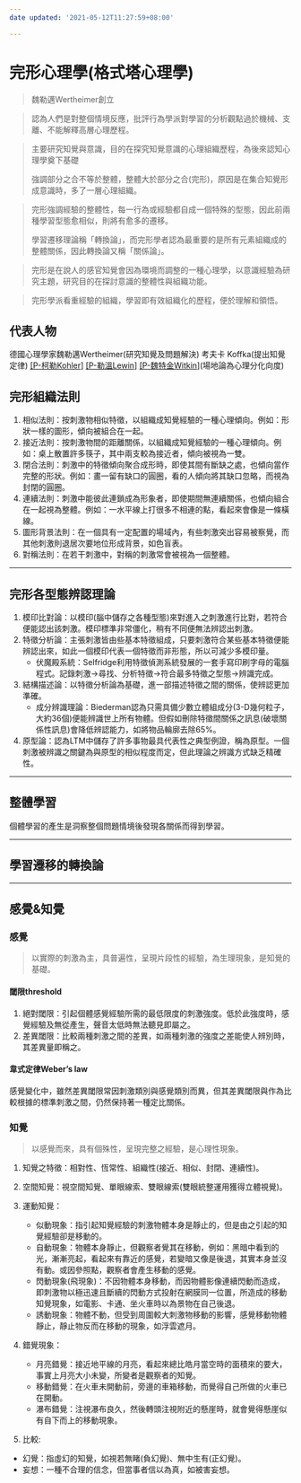 ```yaml
---
date updated: '2021-05-12T11:27:59+08:00'

---
```


# 完形心理學(格式塔心理學)

> 魏勒邁Wertheimer創立

> 認為人們是對整個情境反應，批評行為學派對學習的分析觀點過於機械、支離、不能解釋高層心理歷程。

> 主要研究知覺與意識，目的在探究知覺意識的心理組織歷程，為後來認知心理學奠下基礎
>
> 強調部分之合不等於整體，整體大於部分之合(完形)，原因是在集合知覺形成意識時，多了一層心理組織。

> 完形強調經驗的整體性，每一行為或經驗都自成一個特殊的型態，因此前兩種學習型態愈相似，則將有愈多的遷移。
>
> 學習遷移理論稱「轉換論」，而完形學者認為最重要的是所有元素組織成的整體關係，因此轉換論又稱「關係論」。

> 完形是在說人的感官知覺會因為環境而調整的一種心理學，以意識經驗為研究主題，研究目的在探討意識的整體性與組織功能。

> 完形學派看重經驗的組織，學習即有效組織化的歷程，便於理解和領悟。

## 代表人物

德國心理學家魏勒邁Wertheimer(研究知覺及問題解決)
考夫卡 Koffka(提出知覺定律)
[[P-柯勒Kohler]](研究猩猩頓悟學習)
[[P-勒溫Lewin]](研究人格及社會心理，倡導認知場地心理學)
[[P-魏特金Witkin]](認知類型之父)(場地論為心理分化向度)

## 完形組織法則

1.  相似法則：按刺激物相似特徵，以組織成知覺經驗的一種心理傾向。例如：形狀一樣的圖形，傾向被組合在一起。
2.  接近法則：按刺激物間的距離關係，以組織成知覺經驗的一種心理傾向。例如：桌上散置許多筷子，其中兩支較為接近者，傾向被視為一雙。
3.  閉合法則：刺激中的特徵傾向聚合成形時，即使其間有斷缺之處，也傾向當作完整的形狀。例如：畫一留有缺口的圓圈，看的人傾向將其缺口忽略，而視為封閉的圓圈。
4.  連續法則：刺激中能彼此連鎖成為形象者，即使期間無連續關係，也傾向組合在一起視為整體。例如：一水平線上打很多不相連的點，看起來會像是一條橫線。
5.  圖形背景法則：在一個具有一定配置的場域內，有些刺激突出容易被察覺，而其他刺激則退居次要地位形成背景，如色盲表。
6.  對稱法則：在若干刺激中，對稱的刺激常會被視為一個整體。

---

## 完形各型態辨認理論

1.  模印比對論：以模印(腦中儲存之各種型態)來對進入之刺激進行比對，若符合便能認出該刺激。模印標準非常僵化，稍有不同便無法辨認出刺激。
2.  特徵分析論：主張刺激皆由些基本特徵組成，只要刺激符合某些基本特徵便能辨認出來，如此一個模印代表一個特徵而非形態，所以可減少多模印量。
    -   伏魔殿系統：Selfridge利用特徵偵測系統發展的一套手寫印刷字母的電腦程式。記錄刺激→尋找、分析特徵→符合最多特徵之型態→辨識完成。
3.  結構描述論：以特徵分析論為基礎，進一部描述特徵之間的關係，使辨認更加準確。
    -   成分辨識理論：Biederman認為只需具備少數立體組成分(3-D幾何粒子，大約36個)便能辨識世上所有物體。但假如刪除特徵間關係之訊息(破壞關係性訊息)會降低辨認能力，如將物品輪廓去除65%。
4.  原型論：認為LTM中儲存了許多事物最具代表性之典型例證，稱為原型。一個刺激被辨識之關鍵為與原型的相似程度而定，但此理論之辨識方式缺乏精確性。

---

## 整體學習

個體學習的產生是洞察整個問題情境後發現各關係而得到學習。

---

## 學習遷移的轉換論

---

## 感覺&知覺

### 感覺

> 以實際的刺激為主，具普遍性，呈現片段性的經驗，為生理現象，是知覺的基礎。

#### 閾限threshold

1.  絕對閾限：引起個體感覺經驗所需的最低限度的刺激強度。低於此強度時，感覺經驗及無從產生，聲音太低時無法聽見即屬之。
2.  差異閾限：比較兩種刺激之間的差異，如兩種刺激的強度之差能使人辨別時，其差異量即稱之。

#### 韋式定律Weber’s law

感覺變化中，雖然差異閾限常因刺激類別與感覺類別而異，但其差異閾限與作為比較根據的標準刺激之間，仍然保持著一種定比關係。

### 知覺

> 以感覺而來，具有個殊性，呈現完整之經驗，是心理性現象。

1.  知覺之特徵：相對性、恆常性、組織性(接近、相似、封閉、連續性)。

2.  空間知覺：視空間知覺、單眼線索、雙眼線索(雙眼統整運用獲得立體視覺)。

3.  運動知覺：
    -   似動現象：指引起知覺經驗的刺激物體本身是靜止的，但是由之引起的知覺經驗卻是移動的。
    -   自動現象：物體本身靜止，但觀察者覺其在移動，例如：黑暗中看到的光，漸漸亮起，看起來有靠近的感覺，若變暗又像是後退，其實本身並沒有動。或因參照點，觀察者會產生移動的感覺。
    -   閃動現象(飛現象)：不因物體本身移動，而因物體影像連續閃動而造成，即刺激物以極迅速且斷續的閃動方式投射在網膜同一位置，所造成的移動知覺現象，如電影、卡通、坐火車時以為景物在自己後退。
    -   誘動現象：物體不動，但受到周圍較大刺激物移動的影響，感覺移動物體靜止，靜止物反而在移動的現象，如浮雲遮月。

4.  錯覺現象：
    -   月亮錯覺：接近地平線的月亮，看起來總比皓月當空時的面積來的要大，事實上月亮大小未變，所變者是觀察者的知覺。
    -   移動錯覺：在火車未開動前，旁邊的車箱移動，而覺得自己所做的火車已在開動。
    -   瀑布錯覺：注視瀑布良久，然後轉頭注視附近的懸崖時，就會覺得懸崖似有自下而上的移動現象。

5.  比較:

-   幻覺：指虛幻的知覺，如視若無睹(負幻覺)、無中生有(正幻覺)。
-   妄想：一種不合理的信念，但當事者信以為真，如被害妄想。
